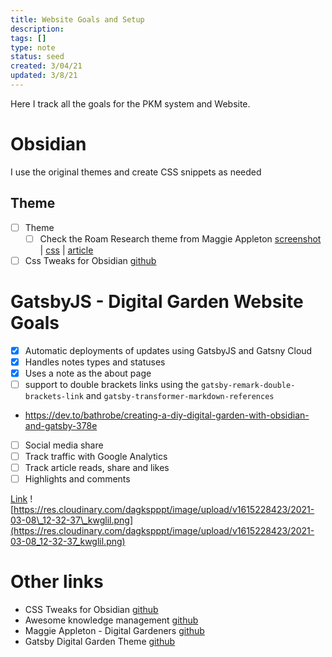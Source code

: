 ```yaml
---
title: Website Goals and Setup
description:
tags: []
type: note
status: seed
created: 3/04/21
updated: 3/8/21
---
```


Here I track all the goals for the PKM system and Website.
# Obsidian 

I use the original themes and create CSS snippets as needed

## Theme

- [ ] Theme
  - [ ] Check the Roam Research theme from Maggie Appleton [screenshot](https://github.com/theianjones/roam-research-themes/blob/master/images/mappletons_screenshot_1.png) | [css](https://github.com/theianjones/roam-research-themes/blob/master/leyendecker.css) | [article](https://maggieappleton.com/paintingroam)
- [ ] Css Tweaks for Obsidian [github](https://github.com/kmaasrud/awesome-obsidian#collapsing-sidebar)

# GatsbyJS - Digital Garden Website Goals
- [x] Automatic deployments of updates using GatsbyJS and Gatsny Cloud
- [x] Handles notes types and statuses
- [x] Uses a note as the about page
- [ ]  support to double brackets links using the `gatsby-remark-double-brackets-link` and `gatsby-transformer-markdown-references`
  - https://dev.to/bathrobe/creating-a-diy-digital-garden-with-obsidian-and-gatsby-378e
- [ ] Social media share
- [ ] Track traffic with Google Analytics
- [ ] Track article reads, share and likes
- [ ] Highlights and comments

[Link](https://tomcritchlow.com/2019/02/17/building-digital-garden/) 
![https://res.cloudinary.com/dagkspppt/image/upload/v1615228423/2021-03-08\_12-32-37\_kwglil.png](https://res.cloudinary.com/dagkspppt/image/upload/v1615228423/2021-03-08_12-32-37_kwglil.png)

# Other links

- CSS Tweaks for Obsidian [github](https://github.com/kmaasrud/awesome-obsidian#collapsing-sidebar)
- Awesome knowledge management [github](https://github.com/brettkromkamp/awesome-knowledge-management)
- Maggie Appleton - Digital Gardeners [github](https://github.com/MaggieAppleton/digital-gardeners)
- Gatsby Digital Garden Theme [github](https://github.com/mathieudutour/gatsby-digital-garden/)